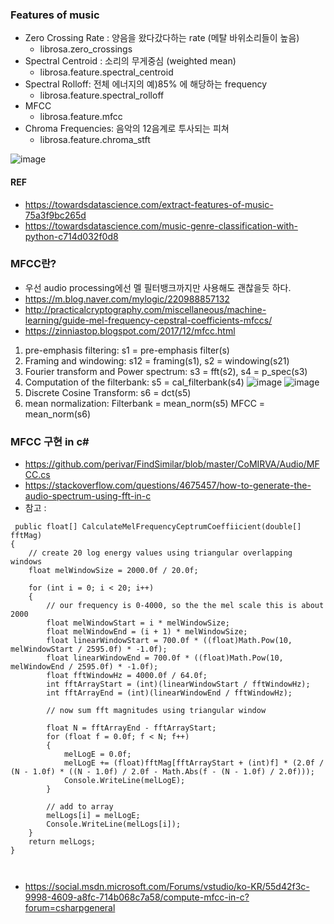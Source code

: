 ### Features of music
* Zero Crossing Rate : 양음을 왔다갔다하는 rate (메탈 바위소리들이 높음)
   * librosa.zero_crossings 
* Spectral Centroid : 소리의 무게중심 (weighted mean)
   * librosa.feature.spectral_centroid
* Spectral Rolloff: 전체 에너지의 예)85% 에 해당하는 frequency
   * librosa.feature.spectral_rolloff
* MFCC
   * librosa.feature.mfcc
* Chroma Frequencies: 음악의 12음계로 투사되는 피쳐
   * librosa.feature.chroma_stft

![image](https://user-images.githubusercontent.com/1837913/56132420-e0b99c00-5fc4-11e9-9ab0-d96ff3298b19.png)

#### REF
* https://towardsdatascience.com/extract-features-of-music-75a3f9bc265d
* https://towardsdatascience.com/music-genre-classification-with-python-c714d032f0d8


### MFCC란?
* 우선 audio processing에선 멜 필터뱅크까지만 사용해도 괜찮을듯 하다. 
* https://m.blog.naver.com/mylogic/220988857132
* http://practicalcryptography.com/miscellaneous/machine-learning/guide-mel-frequency-cepstral-coefficients-mfccs/
* https://zinniastop.blogspot.com/2017/12/mfcc.html

1. pre-emphasis filtering: s1 = pre-emphasis filter(s)
2. Framing and windowing: s12 = framing(s1), s2 = windowing(s21)
3. Fourier transform and Power spectrum: s3 = fft(s2), s4 = p_spec(s3)
4. Computation of the filterbank: s5 = cal_filterbank(s4)
![image](https://user-images.githubusercontent.com/1837913/56132602-5f163e00-5fc5-11e9-9c1b-390b1013c113.png)
![image](https://user-images.githubusercontent.com/1837913/56132670-8cfb8280-5fc5-11e9-865e-77939b102081.png)
5. Discrete Cosine Transform: s6 = dct(s5)
6. mean normalization:
     Filterbank = mean_norm(s5)
     MFCC = mean_norm(s6)


### MFCC 구현 in c#
* https://github.com/perivar/FindSimilar/blob/master/CoMIRVA/Audio/MFCC.cs
* https://stackoverflow.com/questions/4675457/how-to-generate-the-audio-spectrum-using-fft-in-c
* 참고 : 

```
 public float[] CalculateMelFrequencyCeptrumCoeffiicient(double[] fftMag)
{
    // create 20 log energy values using triangular overlapping windows
    float melWindowSize = 2000.0f / 20.0f;

    for (int i = 0; i < 20; i++)
    {
        // our frequency is 0-4000, so the the mel scale this is about 2000
        float melWindowStart = i * melWindowSize;
        float melWindowEnd = (i + 1) * melWindowSize;
        float linearWindowStart = 700.0f * ((float)Math.Pow(10, melWindowStart / 2595.0f) * -1.0f);
        float linearWindowEnd = 700.0f * ((float)Math.Pow(10, melWindowEnd / 2595.0f) * -1.0f);
        float fftWindowHz = 4000.0f / 64.0f;
        int fftArrayStart = (int)(linearWindowStart / fftWindowHz);
        int fftArrayEnd = (int)(linearWindowEnd / fftWindowHz);

        // now sum fft magnitudes using triangular window

        float N = fftArrayEnd - fftArrayStart;
        for (float f = 0.0f; f < N; f++)
        {
            melLogE = 0.0f;
            melLogE += (float)fftMag[fftArrayStart + (int)f] * (2.0f / (N - 1.0f) * ((N - 1.0f) / 2.0f - Math.Abs(f - (N - 1.0f) / 2.0f)));
            Console.WriteLine(melLogE);
        }

        // add to array
        melLogs[i] = melLogE;
        Console.WriteLine(melLogs[i]);
    }
    return melLogs;
}

                      
```
* https://social.msdn.microsoft.com/Forums/vstudio/ko-KR/55d42f3c-9998-4609-a8fc-714b068c7a58/compute-mfcc-in-c?forum=csharpgeneral
